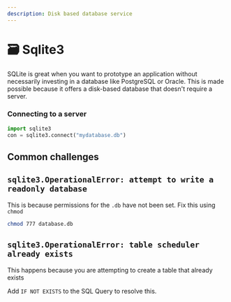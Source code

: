 ```yaml
---
description: Disk based database service
---
```


# 🗃 Sqlite3

SQLite is great when you want to prototype an application without necessarily investing in a database like PostgreSQL or Oracle. This is made possible because it offers a disk-based database that doesn't require a server.

### Connecting to a server

```python
import sqlite3
con = sqlite3.connect("mydatabase.db")
```

## Common challenges

## `sqlite3.OperationalError: attempt to write a readonly database`

This is because permissions for the `.db` have not been set. Fix this using `chmod`

```sh
chmod 777 database.db
```

## `sqlite3.OperationalError: table scheduler already exists`

This happens because you are attempting to create a table that already exists

Add `IF NOT EXISTS` to the SQL Query to resolve this.

